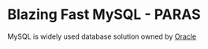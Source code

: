 # Blazing Fast MySQL - PARAS

MySQL is widely used database solution owned by [Oracle](https://parastechnology.com/partners/core/oracle.html)
